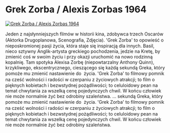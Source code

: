 Grek Zorba / Alexis Zorbas 1964 
=============
[![Grek Zorba / Alexis Zorbas 1964 ](http://vidos.pl/images/player.gif)](http://vidos.pl/grek-zorba-alexis-zorbas-1964)

 Jeden z najsłynniejszych ﬁlmów w historii kina, zdobywca trzech Oscarów (Aktorka Drugoplanowa, Scenograﬁa, Zdjęcia). 'Grek Zorba' to opowieść o nieposkromionej pasji życia, która staje się inspiracją dla innych. Basil, nieco sztywny Anglik-artysta greckiego pochodzenia, jedzie na Kretę, by zmienić coś w swoim życiu i przy okazji uruchomić na nowo rodzinną kopalnię. Tam spotyka Alexisa Zorbę (niepowtarzalny Anthony Quinn), krzykliwego, ekscentrycznego, cieszącego się każdą sekundą Greka, który pomoże mu zmienić nastawienie do  życia. 'Grek Zorba' to ﬁlmowy pomnik na cześć wolności i radości w czerpaniu z życiowych atrakcji; to ﬁlm o pięknych kobietach i bezwstydnej pożądliwości; to celuloidowy pean na temat chwytania za wszelką cenę pojedynczych chwil. W końcu człowiek nie może normalnie żyć bez odrobiny szaleństwa.  ... sekundą Greka, który pomoże mu zmienić nastawienie do  życia. 'Grek Zorba' to ﬁlmowy pomnik na cześć wolności i radości w czerpaniu z życiowych atrakcji; to ﬁlm o pięknych kobietach i bezwstydnej pożądliwości; to celuloidowy pean na temat chwytania za wszelką cenę pojedynczych chwil. W końcu człowiek nie może normalnie żyć bez odrobiny szaleństwa.
